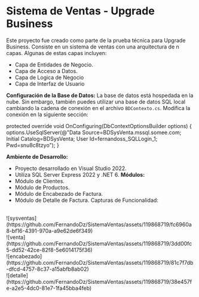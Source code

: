 # Sistema de Ventas - Upgrade Business

Este proyecto fue creado como parte de la prueba técnica para Upgrade Business. Consiste en un sistema de ventas con una arquitectura de n capas. Algunas de estas capas incluyen:

- Capa de Entidades de Negocio.
- Capa de Acceso a Datos.
- Capa de Logica de Negocio
- Capa de Interfaz de Usuario

**Configuración de la Base de Datos:**
La base de datos está hospedada en la nube. Sin embargo, también puedes utilizar una base de datos SQL local cambiando la cadena de conexión en el archivo `BDContexto.cs`. Modifica la conexión en la siguiente sección:

protected override void OnConfiguring(DbContextOptionsBuilder options)
{
    options.UseSqlServer(@"Data Source=BDSysVenta.mssql.somee.com; Initial Catalog=BDSysVenta; User Id=fernandoss_SQLLogin_1; Pwd=snu8c8tzyo");
}

**Ambiente de Desarrollo:**

- Proyecto desarrollado en Visual Studio 2022.
- Utiliza SQL Server Express 2022 y .NET 6.
 **Módulos:**
- Módulo de Clientes.
- Módulo de Productos.
- Módulo de Encabezado de Factura.
- Módulo de Detalle de Factura.
Capturas de Funcionalidad:
<br/>
![sysventas](https://github.com/FernandoDz/SistemaVentas/assets/119868719/fc6960a8-bf16-4391-970a-a9e62de6f349)
 <br/>
![venta](https://github.com/FernandoDz/SistemaVentas/assets/119868719/3dd00fc5-dd52-42ce-82f8-5e6014175f36)
<br/>
 ![encabezado](https://github.com/FernandoDz/SistemaVentas/assets/119868719/81c7f7db-dfcd-4757-8c37-a15abfb8ab02)
 <br/>
 ![detalle](https://github.com/FernandoDz/SistemaVentas/assets/119868719/38e457fe-a2e5-4dc0-81e7-1fa45bba4feb)
